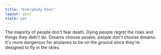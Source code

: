 ```yaml
---
title: "Everybody Dies"
layout: post
ttalk: yes
---
```


The majority of people don't fear death. Dying people regret the risks and things they didn't do. Dreams choose people, people don't choose dreams. It's more dangerous for airplanes to be on the ground since they're designed to fly in the skies.
